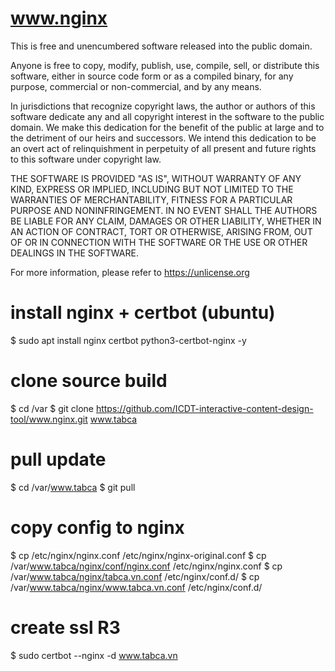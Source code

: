 # www.nginx
This is free and unencumbered software released into the public domain.

Anyone is free to copy, modify, publish, use, compile, sell, or
distribute this software, either in source code form or as a compiled
binary, for any purpose, commercial or non-commercial, and by any
means.

In jurisdictions that recognize copyright laws, the author or authors
of this software dedicate any and all copyright interest in the
software to the public domain. We make this dedication for the benefit
of the public at large and to the detriment of our heirs and
successors. We intend this dedication to be an overt act of
relinquishment in perpetuity of all present and future rights to this
software under copyright law.

THE SOFTWARE IS PROVIDED "AS IS", WITHOUT WARRANTY OF ANY KIND,
EXPRESS OR IMPLIED, INCLUDING BUT NOT LIMITED TO THE WARRANTIES OF
MERCHANTABILITY, FITNESS FOR A PARTICULAR PURPOSE AND NONINFRINGEMENT.
IN NO EVENT SHALL THE AUTHORS BE LIABLE FOR ANY CLAIM, DAMAGES OR
OTHER LIABILITY, WHETHER IN AN ACTION OF CONTRACT, TORT OR OTHERWISE,
ARISING FROM, OUT OF OR IN CONNECTION WITH THE SOFTWARE OR THE USE OR
OTHER DEALINGS IN THE SOFTWARE.

For more information, please refer to <https://unlicense.org>

# install nginx + certbot (ubuntu)
$ sudo apt install nginx certbot python3-certbot-nginx -y

# clone source build
$ cd /var
$ git clone https://github.com/ICDT-interactive-content-design-tool/www.nginx.git www.tabca

# pull update
$ cd /var/www.tabca
$ git pull

# copy config to nginx
$ cp /etc/nginx/nginx.conf /etc/nginx/nginx-original.conf
$ cp /var/www.tabca/nginx/conf/nginx.conf /etc/nginx/nginx.conf
$ cp /var/www.tabca/nginx/tabca.vn.conf /etc/nginx/conf.d/
$ cp /var/www.tabca/nginx/www.tabca.vn.conf /etc/nginx/conf.d/

# create ssl R3
$ sudo certbot --nginx -d www.tabca.vn
